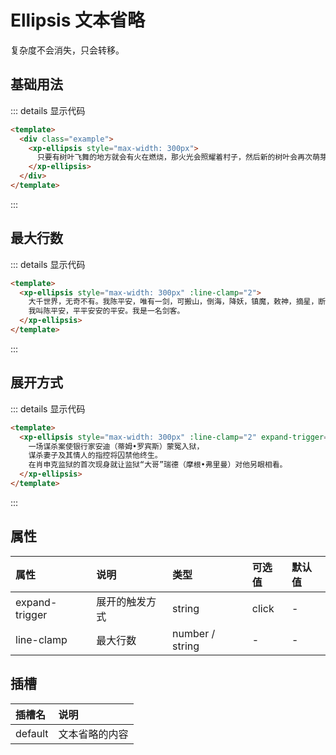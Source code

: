 # Ellipsis 文本省略

复杂度不会消失，只会转移。

## 基础用法
<div class="example">
<ellipsisDemo1 />
</div>

::: details 显示代码

```html
<template>
  <div class="example">
    <xp-ellipsis style="max-width: 300px">
      只要有树叶飞舞的地方就会有火在燃烧，那火光会照耀着村子，然后新的树叶会再次萌芽。
    </xp-ellipsis>
  </div>
</template>
```

:::

## 最大行数

<div class="example">
<ellipsisDemo2 />
</div>

::: details 显示代码

```html
<template>
  <xp-ellipsis style="max-width: 300px" :line-clamp="2">
    大千世界，无奇不有。我陈平安，唯有一剑，可搬山，倒海，降妖，镇魔，敕神，摘星，断江，摧城，开天！
    我叫陈平安，平平安安的平安。我是一名剑客。
  </xp-ellipsis>
</template>
```

:::


## 展开方式

<div class="example">
<ellipsisDemo3 />
</div>

::: details 显示代码

```html
<template>
  <xp-ellipsis style="max-width: 300px" :line-clamp="2" expand-trigger="click">
    一场谋杀案使银行家安迪（蒂姆•罗宾斯）蒙冤入狱，
    谋杀妻子及其情人的指控将囚禁他终生。
    在肖申克监狱的首次现身就让监狱“大哥”瑞德（摩根•弗里曼）对他另眼相看。
  </xp-ellipsis>
</template>
```

:::


## 属性

| 属性           | 说明           | 类型            | 可选值 | 默认值 |
| :------------- | :------------- | :-------------- | :----- | :----- |
| expand-trigger | 展开的触发方式 | string          | click  | -      |
| line-clamp     | 最大行数       | number / string | -      | -      |

## 插槽

| 插槽名  | 说明           |
| :------ | :------------- |
| default | 文本省略的内容 |


<script setup lang="ts">
  import ellipsisDemo1 from './demo/ellipsis/ellipsisDemo1.vue'
  import ellipsisDemo2 from './demo/ellipsis/ellipsisDemo2.vue'
  import ellipsisDemo3 from './demo/ellipsis/ellipsisDemo3.vue'
</script>